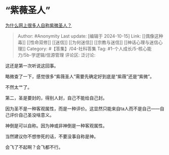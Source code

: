 # “紫薇圣人”
[为什么网上很多人自称紫微圣人？](https://www.zhihu.com/question/281094394/answer/2103902307)

> Author: #Anonymity
> Last update: [编辑于 2024-10-15]
> Link: [[偶像这种毒]] [[性命双修]] [[迷信]] [[为何迷信]] [[宗教与迷信]] [[神话心理与迷信心理]]
> Category: #【答集】/04-社科答集
> Tag: #1-个人成长/5-核心能力/5b-学逻辑/信源管理
> 评论区:
> 泛讨论:

这还是第一次听说这回事。

略微查了一下，感觉很多“紫薇圣人”需要先确定好到底是“紫薇”还是“紫微”。

不然太艹了。

第二，圣是要封的，得别人封，自己不能给自己封。

因为圣不是一种客观属性，而是一种评价。这显然只能来自ta人而不是自己——自己评价自己圣没啥意义。

神倒是可以自称。因为神或非神倒是一种客观属性。

当然建议你不想惨死的话，不要没事自称是神。

会飞了不起啊？会飞都不行。